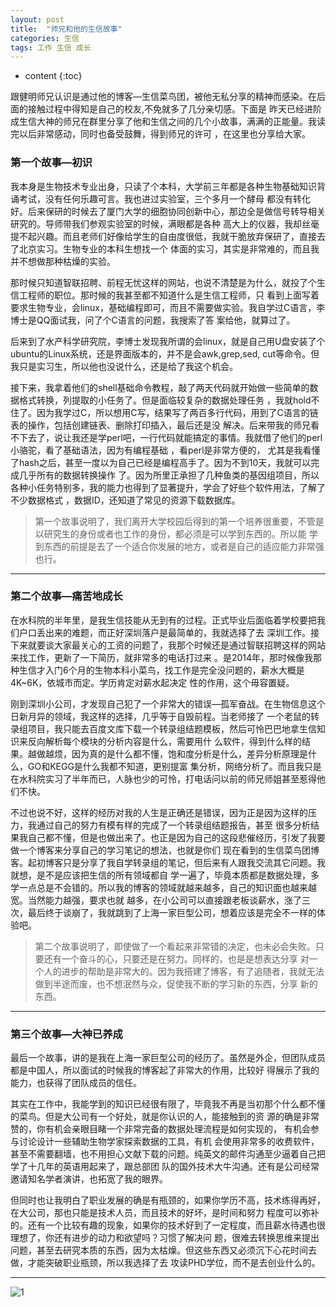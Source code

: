 ```yaml
---
layout: post
title:  "师兄和他的生信故事"
categories: 生信 
tags: 工作 生信 成长
---
```


* content
{:toc}



跟健明师兄认识是通过他的博客—生信菜鸟团，被他无私分享的精神而感染。在后面的接触过程中得知是自己的校友,不免就多了几分亲切感。下面是
昨天已经进阶成生信大神的师兄在群里分享了他和生信之间的几个小故事，满满的正能量。我读完以后非常感动，同时也备受鼓舞，得到师兄的许可
，在这里也分享给大家。











###  第一个故事—初识

我本身是生物技术专业出身，只读了个本科，大学前三年都是各种生物基础知识背诵考试，没有任何乐趣可言。我也进过实验室，三个多月一个酵母
都没有转化好。后来保研的时候去了厦门大学的细胞协同创新中心，那边全是做信号转导相关研究的。导师带我们参观实验室的时候，满眼都是各种
高大上的仪器，我却丝毫提不起兴趣。而且老师们好像给学生的自由度很低，我就干脆放弃保研了，直接去了北京实习。生物专业的本科生想找一个
体面的实习，其实是非常难的，而且我并不想做那种枯燥的实验。

那时候只知道智联招聘、前程无忧这样的网站，也说不清楚是为什么，就投了个生信工程师的职位。那时候的我甚至都不知道什么是生信工程师，只
看到上面写着要求生物专业，会linux，基础编程即可，而且不需要做实验。我自学过C语言，李博士是QQ面试我，问了个C语言的问题，我搜索了答
案给他，就算过了。

后来到了水产科学研究院，李博士发现我所谓的会linux，就是自己用U盘安装了个ubuntu的Linux系统，还是界面版本的，并不是会awk,grep,sed,
cut等命令。但我只是实习生，所以他也没说什么，还是给了我这个机会。

接下来，我拿着他们的shell基础命令教程，敲了两天代码就开始做一些简单的数据格式转换，列提取的小任务了。但是面临较复杂的数据处理任务
，我就hold不住了。因为我学过C，所以想用C写，结果写了两百多行代码，用到了C语言的链表的操作，包括创建链表、删除打印插入，最后还是没
解决。后来带我的师兄看不下去了，说让我还是学perl吧，一行代码就能搞定的事情。我就借了他们的perl小骆驼，看了基础语法，因为有编程基础
，看perl是非常方便的， 尤其是我看懂了hash之后，甚至一度以为自己已经是编程高手了。因为不到10天，我就可以完成几乎所有的数据转换操作
了。因为所里正承担了几种鱼类的基因组项目，所以各种小任务特别多，我的能力也得到了显著提升，学会了好些个软件用法，了解了不少数据格式
，数据ID，还知道了常见的资源下载数据库。

> 第一个故事说明了，我们离开大学校园后得到的第一个培养很重要，不管是以研究生的身份或者也工作的身份，都必须是可以学到东西的。所以能
学到东西的前提是去了一个适合你发展的地方，或者是自己的适应能力非常强也行。

***
 
### 第二个故事—痛苦地成长

在水科院的半年里，是我生信技能从无到有的过程。正式毕业后面临着学校要把我们户口丢出来的难题，而正好深圳落户是最简单的，我就选择了去
深圳工作。接下来就要谈大家最关心的工资的问题了，我那个时候还是通过智联招聘这样的网站来找工作，更新了一下简历，就非常多的电话打过来
。是2014年，那时候像我那种生信才入门6个月的生物本科小菜鸟，找工作是完全没问题的，薪水大概是4K~6K，依城市而定。学历肯定对薪水起决定
性的作用，这个毋容置疑。

刚到深圳小公司，才发现自己犯了一个非常大的错误—孤军奋战。在生物信息这个日新月异的领域，我这样的选择，几乎等于自毁前程。当老师接了
一个老鼠的转录组项目，我只能去百度文库下载一个转录组结题模板，然后可怜巴巴地拿生信知识来反向解析每个模块的分析内容是什么，需要用什
么软件，得到什么样的结果。越做越烦，因为真的是什么都不懂，饱和度分析是什么，差异分析原理是什么，GO和KEGG是什么我都不知道，更别提富
集分析，网络分析了。而且我只是在水科院实习了半年而已，人脉也少的可怜，打电话问以前的师兄师姐甚至惹得他们不快。

不过也说不好，这样的经历对我的人生是正确还是错误，因为正是因为这样的压力，我通过自己的努力有模有样的完成了一个转录组结题报告，甚至
很多分析结果我自己都不懂，但是也做出来了。也正是因为自己的这段悲催经历，引发了我要做一个博客来分享自己的学习笔记的想法，也就是你们
现在看到的生信菜鸟团博客。起初博客只是分享了我自学转录组的笔记，但后来有人跟我交流其它问题。我就想，是不是应该把生信的所有领域都自
学一遍了，毕竟本质都是数据处理，多学一点总是不会错的。所以我的博客的领域就越来越多，自己的知识面也越来越宽。当然能力越强，要求也就
越多，在小公司可以直接跟老板谈薪水，涨了三次，最后终于谈崩了，我就跳到了上海一家巨型公司，想着应该是完全不一样的体验吧。

> 第二个故事说明了，即使做了一个看起来非常错的决定，也未必会失败。只要还有一个奋斗的心，只要还是在努力。同样的，也是是想表达分享
对一个人的进步的帮助是非常大的。因为我搭建了博客，有了追随者，我就无法做到半途而废，也不想泯然与众，促使我不断的学习新的东西，分享
新的东西。
 
***

### 第三个故事—大神已养成

最后一个故事，讲的是我在上海一家巨型公司的经历了。虽然是外企，但团队成员都是中国人，所以面试的时候我的博客起了非常大的作用，比较好
得展示了我的能力，也获得了团队成员的信任。

其实在工作中，我能学到的知识已经很有限了，毕竟我不再是当初那个什么都不懂的菜鸟。但是大公司有一个好处，就是你认识的人，能接触到的资
源的确是非常赞的，你有机会亲眼目睹一个非常完备的数据处理流程是如何实现的， 有机会参与讨论设计一些辅助生物学家探索数据的工具，有机
会使用非常多的收费软件，甚至不需要翻墙，也不用担心文献下载的问题。纯英文的邮件沟通至少逼着自己把学了十几年的英语用起来了，跟总部团
队的国外技术大牛沟通。还有是公司经常邀请知名学者演讲，也拓宽了我的眼界。

但同时也让我明白了职业发展的确是有瓶颈的，如果你学历不高，技术练得再好，在大公司，那也只能是技术人员，而且技术的好坏，是时间和努力
程度可以弥补的。还有一个比较有趣的现象，如果你的技术好到了一定程度，而且薪水待遇也很理想了，你还有进步的动力和欲望吗？习惯了解决问
题，很难去转换思维来提出问题，甚至去研究本质的东西，因为太枯燥。但这些东西又必须沉下心花时间去做，才能突破职业瓶颈，所以我选择了去
攻读PHD学位，而不是去创业什么的。

*** 

![1](http://o7zaxp1i2.bkt.clouddn.com/growup.jpg)